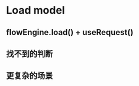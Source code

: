 # Load model

## flowEngine.load() + useRequest()

<code src="./demos/load-model.tsx"></code>

## 找不到的判断

<code src="./demos/load-model-not-found.tsx"></code>

## 更复杂的场景

<code src="./demos/load-or-create-model.tsx"></code>
